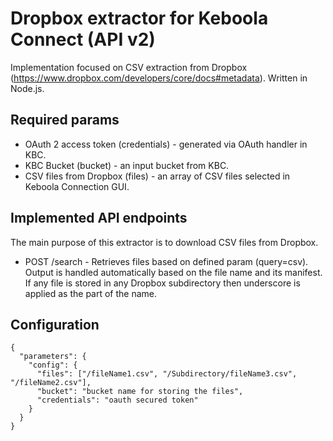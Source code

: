 # Dropbox extractor for Keboola Connect (API v2)

Implementation focused on CSV extraction from Dropbox (https://www.dropbox.com/developers/core/docs#metadata). Written in Node.js.

## Required params

* OAuth 2 access token (credentials) - generated via OAuth handler in KBC.
* KBC Bucket (bucket) - an input bucket from KBC.
* CSV files from Dropbox (files) - an array of CSV files selected in Keboola Connection GUI.

## Implemented API endpoints

The main purpose of this extractor is to download CSV files from Dropbox.

* POST /search - Retrieves files based on defined param (query=csv). Output is handled automatically based on the file name and its manifest. If any file is stored in any Dropbox subdirectory then underscore is applied as the part of the name.

## Configuration

    {
      "parameters": {
        "config": {
          "files": ["/fileName1.csv", "/Subdirectory/fileName3.csv", "/fileName2.csv"],
          "bucket": "bucket name for storing the files",
          "credentials": "oauth secured token"
        }
      }
    }
